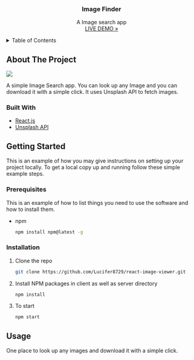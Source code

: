 <div align="center">
  <h3 align="center">Image Finder</h3>
  <p align="center">
    A Image search app
    <br />
    <a href="https://image-finder8729.netlify.app">LIVE DEMO »</a>
    <br />
  </p>
</div>



<!-- TABLE OF CONTENTS -->
<details>
  <summary>Table of Contents</summary>
  <ol>
    <li>
      <a href="#about-the-project">About The Project</a>
      <ul>
        <li><a href="#built-with">Built With</a></li>
      </ul>
    </li>
    <li>
      <a href="#getting-started">Getting Started</a>
      <ul>
        <li><a href="#prerequisites">Prerequisites</a></li>
        <li><a href="#installation">Installation</a></li>
      </ul>
    </li>
    <li><a href="#usage">Usage</a></li>
  </ol>
</details>



<!-- ABOUT THE PROJECT -->
## About The Project

<img src=https://user-images.githubusercontent.com/72292326/141670754-a2f140c9-dbbe-4fc5-8c1c-47c3a8853e9e.png />

A simple Image Search app. You can look up any Image and you can download it with a simple click. It uses Unsplash API to fetch images.



### Built With

* [React.js](https://reactjs.org/)
* [Unsplash API](https://unsplash.com/developers)


<!-- GETTING STARTED -->
## Getting Started

This is an example of how you may give instructions on setting up your project locally.
To get a local copy up and running follow these simple example steps.

### Prerequisites

This is an example of how to list things you need to use the software and how to install them.
* npm
  ```sh
  npm install npm@latest -g
  ```

### Installation

1. Clone the repo
   ```sh
   git clone https://github.com/Lucifer8729/react-image-viewer.git
   ```
2. Install NPM packages in client as well as server directory
   ```sh
   npm install
   ```
3. To start
   ```js
   npm start
   ```


<!-- USAGE EXAMPLES -->
## Usage

One place to look up any images and download it with a simple click.
